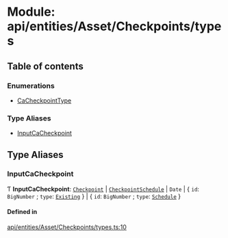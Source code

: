 # Module: api/entities/Asset/Checkpoints/types

## Table of contents

### Enumerations

- [CaCheckpointType](../wiki/api.entities.Asset.Checkpoints.types.CaCheckpointType)

### Type Aliases

- [InputCaCheckpoint](../wiki/api.entities.Asset.Checkpoints.types#inputcacheckpoint)

## Type Aliases

### InputCaCheckpoint

Ƭ **InputCaCheckpoint**: [`Checkpoint`](../wiki/api.entities.Checkpoint.Checkpoint) \| [`CheckpointSchedule`](../wiki/api.entities.CheckpointSchedule.CheckpointSchedule) \| `Date` \| { `id`: `BigNumber` ; `type`: [`Existing`](../wiki/api.entities.Asset.Checkpoints.types.CaCheckpointType#existing)  } \| { `id`: `BigNumber` ; `type`: [`Schedule`](../wiki/api.entities.Asset.Checkpoints.types.CaCheckpointType#schedule)  }

#### Defined in

[api/entities/Asset/Checkpoints/types.ts:10](https://github.com/PolymathNetwork/polymesh-sdk/blob/299ce247/src/api/entities/Asset/Checkpoints/types.ts#L10)
